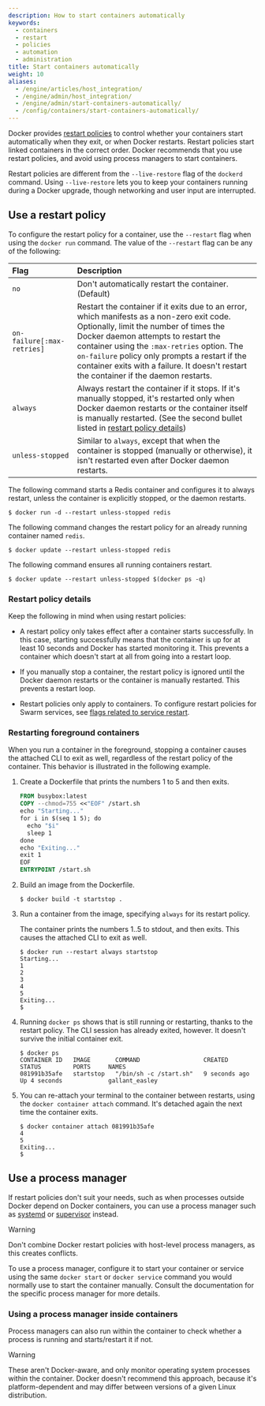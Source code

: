 ```yaml
---
description: How to start containers automatically
keywords:
  - containers
  - restart
  - policies
  - automation
  - administration
title: Start containers automatically
weight: 10
aliases:
  - /engine/articles/host_integration/
  - /engine/admin/host_integration/
  - /engine/admin/start-containers-automatically/
  - /config/containers/start-containers-automatically/
---
```


Docker provides [restart policies](/manuals/engine/containers/run.md#restart-policies---restart)
to control whether your containers start automatically when they exit, or when
Docker restarts. Restart policies start linked containers in the correct order.
Docker recommends that you use restart policies, and avoid using process
managers to start containers.

Restart policies are different from the `--live-restore` flag of the `dockerd`
command. Using `--live-restore` lets you to keep your containers running during
a Docker upgrade, though networking and user input are interrupted.

## Use a restart policy

To configure the restart policy for a container, use the `--restart` flag
when using the `docker run` command. The value of the `--restart` flag can be
any of the following:

| Flag                       | Description                                                                                                                                                                                                                                                                                                                                                           |
| :------------------------- | :-------------------------------------------------------------------------------------------------------------------------------------------------------------------------------------------------------------------------------------------------------------------------------------------------------------------------------------------------------------------- |
| `no`                       | Don't automatically restart the container. (Default)                                                                                                                                                                                                                                                                                                                  |
| `on-failure[:max-retries]` | Restart the container if it exits due to an error, which manifests as a non-zero exit code. Optionally, limit the number of times the Docker daemon attempts to restart the container using the `:max-retries` option. The `on-failure` policy only prompts a restart if the container exits with a failure. It doesn't restart the container if the daemon restarts. |
| `always`                   | Always restart the container if it stops. If it's manually stopped, it's restarted only when Docker daemon restarts or the container itself is manually restarted. (See the second bullet listed in [restart policy details](#restart-policy-details))                                                                                                                |
| `unless-stopped`           | Similar to `always`, except that when the container is stopped (manually or otherwise), it isn't restarted even after Docker daemon restarts.                                                                                                                                                                                                                         |

The following command starts a Redis container and configures it to always
restart, unless the container is explicitly stopped, or the daemon restarts.

```console
$ docker run -d --restart unless-stopped redis
```

The following command changes the restart policy for an already running
container named `redis`.

```console
$ docker update --restart unless-stopped redis
```

The following command ensures all running containers restart.

```console
$ docker update --restart unless-stopped $(docker ps -q)
```

### Restart policy details

Keep the following in mind when using restart policies:

- A restart policy only takes effect after a container starts successfully. In
  this case, starting successfully means that the container is up for at least
  10 seconds and Docker has started monitoring it. This prevents a container
  which doesn't start at all from going into a restart loop.

- If you manually stop a container, the restart policy is ignored until the
  Docker daemon restarts or the container is manually restarted. This prevents
  a restart loop.

- Restart policies only apply to containers. To configure restart policies for
  Swarm services, see
  [flags related to service restart](/reference/cli/docker/service/create.md).

### Restarting foreground containers

When you run a container in the foreground, stopping a container causes the
attached CLI to exit as well, regardless of the restart policy of the
container. This behavior is illustrated in the following example.

1. Create a Dockerfile that prints the numbers 1 to 5 and then exits.

   ```dockerfile
   FROM busybox:latest
   COPY --chmod=755 <<"EOF" /start.sh
   echo "Starting..."
   for i in $(seq 1 5); do
     echo "$i"
     sleep 1
   done
   echo "Exiting..."
   exit 1
   EOF
   ENTRYPOINT /start.sh
   ```

2. Build an image from the Dockerfile.

   ```console
   $ docker build -t startstop .
   ```

3. Run a container from the image, specifying `always` for its restart policy.

   The container prints the numbers 1..5 to stdout, and then exits. This causes
   the attached CLI to exit as well.

   ```console
   $ docker run --restart always startstop
   Starting...
   1
   2
   3
   4
   5
   Exiting...
   $
   ```

4. Running `docker ps` shows that is still running or restarting, thanks to the
   restart policy. The CLI session has already exited, however. It doesn't
   survive the initial container exit.

   ```console
   $ docker ps
   CONTAINER ID   IMAGE       COMMAND                  CREATED         STATUS         PORTS     NAMES
   081991b35afe   startstop   "/bin/sh -c /start.sh"   9 seconds ago   Up 4 seconds             gallant_easley
   ```

5. You can re-attach your terminal to the container between restarts, using the
   `docker container attach` command. It's detached again the next time the
   container exits.

   ```console
   $ docker container attach 081991b35afe
   4
   5
   Exiting...
   $
   ```

## Use a process manager

If restart policies don't suit your needs, such as when processes outside
Docker depend on Docker containers, you can use a process manager such as
[systemd](https://systemd.io/) or
[supervisor](http://supervisord.org/) instead.

> [!WARNING]
>
> Don't combine Docker restart policies with host-level process managers,
> as this creates conflicts.

To use a process manager, configure it to start your container or service using
the same `docker start` or `docker service` command you would normally use to
start the container manually. Consult the documentation for the specific
process manager for more details.

### Using a process manager inside containers

Process managers can also run within the container to check whether a process is
running and starts/restart it if not.

> [!WARNING]
>
> These aren't Docker-aware, and only monitor operating system processes within
> the container. Docker doesn't recommend this approach, because it's
> platform-dependent and may differ between versions of a given Linux
> distribution.
